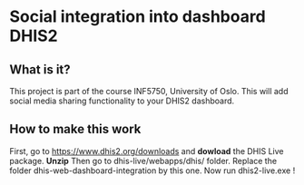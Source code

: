 # Social integration into dashboard DHIS2

## What is it?
This project is part of the course INF5750, University of Oslo.
This will add social media sharing functionality to your DHIS2 dashboard. 

## How to make this work 
First, go to https://www.dhis2.org/downloads and **dowload** the DHIS Live package.
**Unzip**
Then go to dhis-live/webapps/dhis/ folder.
Replace the folder dhis-web-dashboard-integration by this one. 
Now run dhis2-live.exe !